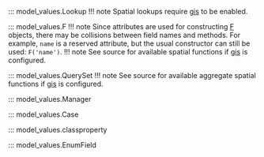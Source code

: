 ::: model_values.Lookup
!!! note
    Spatial lookups require [gis](https://docs.djangoproject.com/en/stable/ref/contrib/gis/) to be enabled.

::: model_values.F
!!! note
    Since attributes are used for constructing [F](#model_values.F) objects, there may be collisions between field names and methods. For example, `name` is a reserved attribute, but the usual constructor can still be used: `F('name')`.
!!! note
    See source for available spatial functions if [gis](https://docs.djangoproject.com/en/stable/ref/contrib/gis/) is configured.

::: model_values.QuerySet
!!! note
    See source for available aggregate spatial functions if [gis](https://docs.djangoproject.com/en/stable/ref/contrib/gis/) is configured.

::: model_values.Manager

::: model_values.Case

::: model_values.classproperty

::: model_values.EnumField

